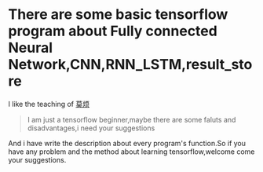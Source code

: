 # There are some basic tensorflow program about Fully connected Neural Network,CNN,RNN_LSTM,result_store

  I like the teaching of [莫烦](https://morvanzhou.github.io/tutorials/machine-learning/tensorflow/) 

 > I am just a tensorflow beginner,maybe there are some faluts and disadvantages,i need your suggestions

 And i have write the description about every program's function.So if you have any problem and the method about learning tensorflow,welcome come your suggestions. 
